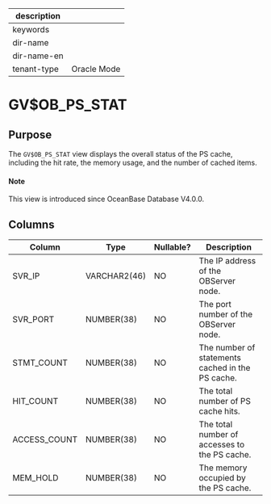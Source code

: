 |description||
|---|---|
|keywords||
|dir-name||
|dir-name-en||
|tenant-type|Oracle Mode|

# GV$OB_PS_STAT

## Purpose

The `GV$OB_PS_STAT` view displays the overall status of the PS cache, including the hit rate, the memory usage, and the number of cached items.

<main id="notice" type='explain'>
  <h4>Note</h4>
  <p>This view is introduced since OceanBase Database V4.0.0. </p>
</main>

## Columns

| **Column** | **Type** | **Nullable?** | **Description** |
|--------------|--------------|----------------|---------------------|
| SVR_IP | VARCHAR2(46) | NO | The IP address of the OBServer node. |
| SVR_PORT | NUMBER(38) | NO | The port number of the OBServer node. |
| STMT_COUNT | NUMBER(38) | NO | The number of statements cached in the PS cache. |
| HIT_COUNT | NUMBER(38) | NO | The total number of PS cache hits. |
| ACCESS_COUNT | NUMBER(38) | NO | The total number of accesses to the PS cache. |
| MEM_HOLD | NUMBER(38) | NO | The memory occupied by the PS cache. |
